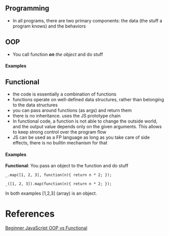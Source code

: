 ## Programming
- In all programs, there are two primary components: the data (the stuff a program knows) and the behaviors
## OOP
- You call function ***on** the object* and do stuff
#### Examples


## Functional
- the code is essentially a combination of functions
- functions operate on well-defined data structures, rather than belonging to the data structures
- you can pass around functions (as args) and return them
- there is no inheritance.  uses the JS prototype chain
- In functional code, a function is not able to change the outside world, and the output value depends only on the given arguments. This allows to keep strong control over the program flow
- JS can be used as a FP language as long as you take care of side effects, there is no builtin mechanism for that

#### Examples

**Functional**: You pass an object to the function and do stuff

`_.map([1, 2, 3], function(n){ return n * 2; });`



`_([1, 2, 3]).map(function(n){ return n * 2; });`

In both examples [1,2,3] (array) is an object.


# References
[Beginner JavaScript OOP vs Functional](https://stackoverflow.com/questions/37231841/beginner-javascript-oop-vs-functional?utm_medium=organic&utm_source=google_rich_qa&utm_campaign=google_rich_qa)